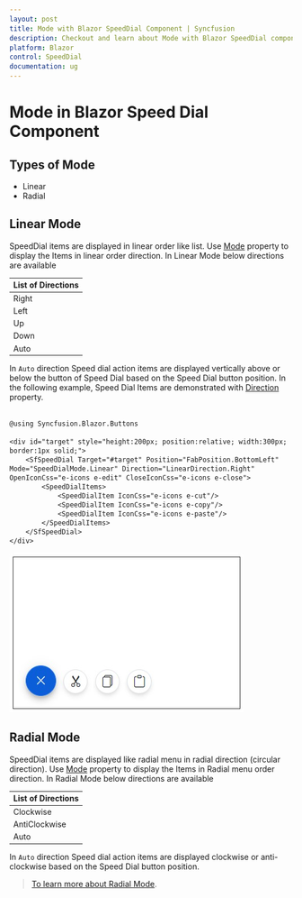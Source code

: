 ```yaml
---
layout: post
title: Mode with Blazor SpeedDial Component | Syncfusion
description: Checkout and learn about Mode with Blazor SpeedDial component in Blazor Server App and Blazor WebAssembly App.
platform: Blazor
control: SpeedDial
documentation: ug
---
```


# Mode in Blazor Speed Dial Component

## Types of Mode
* Linear
* Radial

## Linear Mode

SpeedDial items are displayed in linear order like list. Use [Mode](https://help.syncfusion.com/cr/blazor/Syncfusion.Blazor.Buttons.SfSpeedDial.html#Syncfusion_Blazor_Buttons_SfSpeedDial_Mode) property to display the Items in linear order direction. In Linear Mode below directions are available

| List of Directions | 
|--|
| Right | 
| Left | 
| Up | 
| Down | 
| Auto |

In `Auto` direction Speed dial action items are displayed vertically above or below the button of Speed Dial based on the Speed Dial button position. In the following example, Speed Dial Items are demonstrated with [Direction](https://help.syncfusion.com/cr/blazor/Syncfusion.Blazor.Buttons.SfSpeedDial.html#Syncfusion_Blazor_Buttons_SfSpeedDial_Direction) property.

```cshtml

@using Syncfusion.Blazor.Buttons

<div id="target" style="height:200px; position:relative; width:300px; border:1px solid;">
    <SfSpeedDial Target="#target" Position="FabPosition.BottomLeft" Mode="SpeedDialMode.Linear" Direction="LinearDirection.Right" OpenIconCss="e-icons e-edit" CloseIconCss="e-icons e-close">
        <SpeedDialItems>
            <SpeedDialItem IconCss="e-icons e-cut"/>
            <SpeedDialItem IconCss="e-icons e-copy"/>
            <SpeedDialItem IconCss="e-icons e-paste"/>
        </SpeedDialItems>
    </SfSpeedDial>
</div>

```

![Blazor Speed Dial Linear Mode](./images/LinearDirection.png)

## Radial Mode

SpeedDial items are displayed like radial menu in radial direction (circular direction). Use [Mode](https://help.syncfusion.com/cr/blazor/Syncfusion.Blazor.Buttons.SfSpeedDial.html#Syncfusion_Blazor_Buttons_SfSpeedDial_Mode) property to display the Items in Radial menu order direction. In Radial Mode below directions are available

| List of Directions | 
|--|
| Clockwise | 
| AntiClockwise |  
| Auto |

In `Auto` direction Speed dial action items are displayed clockwise or anti-clockwise based on the Speed Dial button position.

> [To learn more about Radial Mode](https://blazor.syncfusion.com/documentation/speeddial/radial-menu).